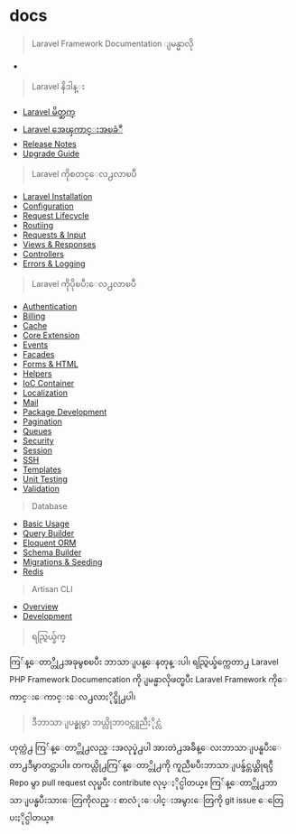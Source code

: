 docs
====

  

> Laravel Framework Documentation ျမန္မာလို

-

> Laravel နိဒါန္း

- [Laravel မိတ္ဆက္][1]
- [Laravel  အေၾကာင္းအၿခံဳ][2] 
- [Release Notes][3]
- [Upgrade Guide][4]

>Laravel ကိုစတင္ေလ႕လာၿပီ

- [Laravel Installation][5]
- [Configuration][6]
- [Request Lifecycle][7]
- [Routiing][8]
- [Requests & Input][9]
- [Views & Responses][10]
- [Controllers][11]
- [Errors & Logging][12]

>Laravel ကိုပိုၿပီးေလ႕လာၿပီ

- [Authentication][13]
- [Billing][14]
- [Cache][15]
- [Core Extension][16]
- [Events][17]
- [Facades][18]
- [Forms & HTML][19]
- [Helpers][20]
- [IoC Container][21]
- [Localization][22]
- [Mail][23]
- [Package Development][24]
- [Pagination][25]
- [Queues][26]
- [Security][27]
- [Session][28]
- [SSH][29]
- [Templates][30]
- [Unit Testing][31]
- [Validation][32]

>Database

- [Basic Usage][33]
- [Query Builder][34]
- [Eloquent ORM][35]
- [Schema Builder][36]
- [Migrations & Seeding][37]
- [Redis][38]

> Artisan CLI

- [Overview][39]
- [Development][40]

>ရည္ရြယ္ခ်က္

ကြ်န္ေတာ္တို႕အခုမွစၿပီး ဘာသာျပန္ေနတုန္းပါ၊ ရည္ရြယ္ခ်က္ကေတာ႕ Laravel PHP Framework Documencation ကိုျမန္မာလိုဖတ္ၿပီး Laravel Framework ကိုေကာင္းေကာင္းေလ႕လာႏိုင္ဖို႕ပါ၊

> ဒီဘာသာျပန္မွုမွာ ဘယ္လိုဘာဝင္ကူညီႏိုင္လဲ

ဟုတ္ကဲ႕ ကြ်န္ေတာ္တို႕လည္းအလုပ္နဲ႕ပါ အားတဲ႕အခ်ိန္ေလးဘာသာျပန္ၿပီးေတာ႕ဒီမွာတင္တာပါ။ တကယ္လို႕ကြ်န္ေတာ္တို႕ကို ကူညီၿပီးဘာသာျပန္ခ်င္တယ္ဆိုရင္ဒီ Repo မွာ pull request လုပ္ၿပီး contribute လုပ္ႏိုင္ပါတယ္။ ကြ်န္ေတာ္တို႕ဘာသာျပန္ၿပီးသားေတြကိုလည္း စာလံုးေပါင္းအမွားေတြကို git issue ေတြေပးႏိုင္ပါတယ္။


  [1]: docs/introduction.md
  [2]: docs/quick.md
  [3]: docs/releases.md
  [4]: docs/upgrade.md
  [5]: docs/installation.md
  [6]: docs/configuration.md
  [7]: docs/lifecycle.md
  [8]: docs/routing.md
  [9]: docs/requests.md
  [10]: docs/responses.md
  [11]: docs/controllers.md
  [12]: docs/errors.md
  [13]: docs/security.md
  [14]: docs/billing.md
  [15]: docs/cache.md
  [16]: docs/extending.md
  [17]: docs/events.md
  [18]: docs/facades.md
  [19]: docs/html.md
  [20]: docs/helpers.md
  [21]: docs/ioc.md
  [22]: docs/localization.md
  [23]: docs/mail.md
  [24]: docs/packages.md
  [25]: docs/pagination.md
  [26]: docs/queues.md
  [27]: docs/security.md
  [28]: docs/session.md
  [29]: docs/ssh.md
  [30]: docs/templates.md
  [31]: docs/testing.md
  [32]: docs/validation.md
  [33]: docs/database.md
  [34]: docs/queries.md
  [35]: docs/eloquent.md
  [36]: docs/schema.md
  [37]: docs/migrations.md
  [38]: docs/redis.md
  [39]: docs/artisan.md
  [40]: docs/commands.md